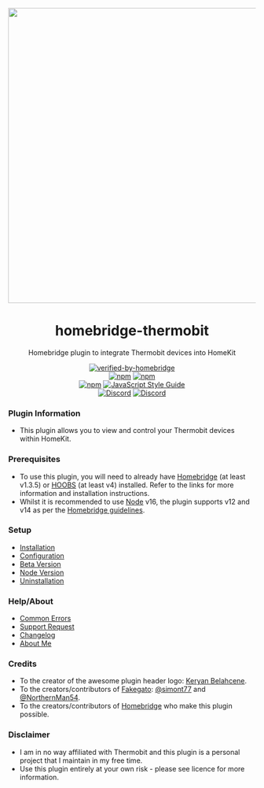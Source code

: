 <p align="center">
   <a href="https://github.com/bwp91/homebridge-thermobit"><img src="https://user-images.githubusercontent.com/43026681/139461380-5092c1d9-f658-4b64-87e5-72eecf03fb06.png" width="600px"></a>
</p>
<span align="center">

# homebridge-thermobit

Homebridge plugin to integrate Thermobit devices into HomeKit

[![verified-by-homebridge](https://badgen.net/badge/homebridge/verified/purple)](https://github.com/homebridge/homebridge/wiki/Verified-Plugins)  
[![npm](https://img.shields.io/npm/v/homebridge-thermobit/latest?label=latest)](https://www.npmjs.com/package/homebridge-thermobit)
[![npm](https://img.shields.io/npm/v/homebridge-thermobit/beta?label=beta)](https://github.com/bwp91/homebridge-thermobit/wiki/Beta-Version)  
[![npm](https://img.shields.io/npm/dt/homebridge-thermobit)](https://www.npmjs.com/package/homebridge-thermobit)
[![JavaScript Style Guide](https://img.shields.io/badge/code_style-standard-brightgreen.svg)](https://standardjs.com)  
[![Discord](https://img.shields.io/discord/784827113378676736?color=728ED5&logo=discord&label=bwp91-discord)](https://discord.com/channels/784827113378676736/784827113378676739)
[![Discord](https://img.shields.io/discord/432663330281226270?color=728ED5&logo=discord&label=hb-discord)](https://discord.com/channels/432663330281226270/742733745743855627)

</span>

### Plugin Information

- This plugin allows you to view and control your Thermobit devices within HomeKit.

### Prerequisites

- To use this plugin, you will need to already have [Homebridge](https://homebridge.io) (at least v1.3.5) or [HOOBS](https://hoobs.org) (at least v4) installed. Refer to the links for more information and installation instructions.
- Whilst it is recommended to use [Node](https://nodejs.org/en/) v16, the plugin supports v12 and v14 as per the [Homebridge guidelines](https://github.com/homebridge/homebridge/wiki/How-To-Update-Node.js).

### Setup

- [Installation](https://github.com/bwp91/homebridge-thermobit/wiki/Installation)
- [Configuration](https://github.com/bwp91/homebridge-thermobit/wiki/Configuration)
- [Beta Version](https://github.com/bwp91/homebridge-thermobit/wiki/Beta-Version)
- [Node Version](https://github.com/bwp91/homebridge-thermobit/wiki/Node-Version)
- [Uninstallation](https://github.com/bwp91/homebridge-thermobit/wiki/Uninstallation)

### Help/About

- [Common Errors](https://github.com/bwp91/homebridge-thermobit/wiki/Common-Errors)
- [Support Request](https://github.com/bwp91/homebridge-thermobit/issues/new/choose)
- [Changelog](https://github.com/bwp91/homebridge-thermobit/blob/latest/CHANGELOG.md)
- [About Me](https://github.com/sponsors/bwp91)

### Credits

- To the creator of the awesome plugin header logo: [Keryan Belahcene](https://www.instagram.com/keryan.me).
- To the creators/contributors of [Fakegato](https://github.com/simont77/fakegato-history): [@simont77](https://github.com/simont77) and [@NorthernMan54](https://github.com/NorthernMan54).
- To the creators/contributors of [Homebridge](https://homebridge.io) who make this plugin possible.

### Disclaimer

- I am in no way affiliated with Thermobit and this plugin is a personal project that I maintain in my free time.
- Use this plugin entirely at your own risk - please see licence for more information.
